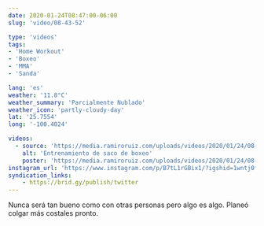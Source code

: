 ```yaml
---
date: 2020-01-24T08:47:00-06:00
slug: 'video/08-43-52'

type: 'videos' 
tags:
- 'Home Workout'
- 'Boxeo'
- 'MMA'
- 'Sanda'

lang: 'es'
weather: '11.8°C'
weather_summary: 'Parcialmente Nublado'
weather_icon: 'partly-cloudy-day'
lat: '25.7554'
long: '-100.4024'

videos:
  - source: 'https://media.ramiroruiz.com/uploads/videos/2020/01/24/08-43-52/punching-bag-workout.mp4'
    alt: 'Entrenamiento de saco de boxeo'
    poster: 'https://media.ramiroruiz.com/uploads/videos/2020/01/24/08-43-52/poster.jpg'
instagram_url: 'https://www.instagram.com/p/B7tL1rGBix1/?igshid=1wntj0fvatjx5'
syndication_links:
    - https://brid.gy/publish/twitter
---
```

Nunca será tan bueno como con otras personas pero algo es algo. 
Planeó colgar más costales pronto.

   